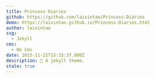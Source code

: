 ```yaml
---
title: Princess Diaries
github: https://github.com/laixintao/Princess-Diaries
demo: https://laixintao.github.io/Princess-Diaries.html
author: laixintao
ssg:
  - Jekyll
cms:
  - No Cms
date: 2015-11-21T15:15:37.000Z
description: 👸 A jekyll theme.
stale: true
---
```

